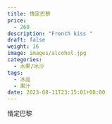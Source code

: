 ```yaml
---
title: 情定巴黎
price:
  - 260
description: "French kiss "
draft: false
weight: 16
image: images/alcohol.jpg
categories:
  - 水果/冰沙
tags:
  - 冰品
  - 果汁
date: 2023-08-11T23:15:01+08:00
---
```


 情定巴黎
